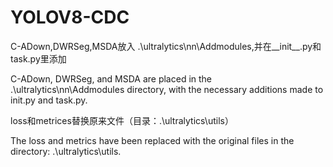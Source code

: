 # YOLOV8-CDC
C-ADown,DWRSeg,MSDA放入 .\ultralytics\nn\Addmodules,并在__init__.py和task.py里添加

C-ADown, DWRSeg, and MSDA are placed in the .\ultralytics\nn\Addmodules directory, with the necessary additions made to init.py and task.py.

loss和metrices替换原来文件（目录：.\ultralytics\utils）

The loss and metrics have been replaced with the original files in the directory: .\ultralytics\utils.
